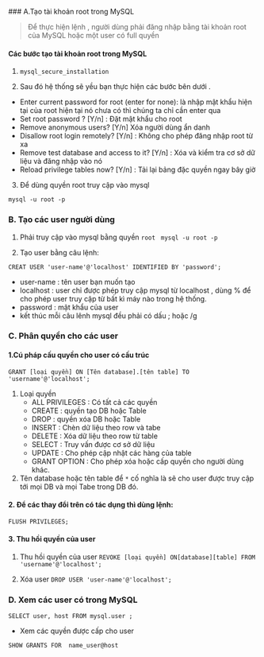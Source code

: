 ﻿﻿### A.Tạo tài khoản root trong MySQL> Để thực hiện lệnh , người dùng phải đăng nhập bằng tài khoản root của MySQL  hoặc một user có full quyền ####  Các bước tạo tài khoản root trong MySQL 1. ` mysql_secure_installation `2. Sau đó hệ thống sẽ yều bạn thực hiện các bước bên dưới . - Enter current password for root (enter for none): là nhập mật khẩu hiện tại của root hiện tại nó chưa có thì chúng ta chỉ cần enter qua- Set root password ? [Y/n] : Đặt mật khẩu cho root- Remove anonymous users? [Y/n] Xóa người dùng ẩn danh- Disallow root login remotely? [Y/n] : Không cho phép đăng nhập root từ xa- Remove test database and access to it? [Y/n] : Xóa và kiểm tra cơ sở dữ liệu và đăng nhập vào nó- Reload privilege tables now? [Y/n] : Tải lại bảng đặc quyền ngay bây giờ3. Để dùng quyền root truy cập vào mysql` mysql -u root -p ` ### B. Tạo các user người dùng1. Phải truy cập vào mysql bằng quyền `root ` ` mysql -u root -p `2. Tạo user bằng câu lệnh: ` CREAT USER 'user-name'@'localhost' IDENTIFIED BY 'password'; `- user-name : tên user bạn muốn tạo - localhost : user chỉ được phép truy cập mysql từ localhost , dùng % để cho phép user truy cập từ bất kì máy nào trong hệ thống.- password : mật khẩu của user - kết thúc mỗi câu lênh mysql đều phải có dấu ; hoặc /g ### C. Phân quyền cho các user #### 1.Cú pháp cấu quyền cho user có cấu trúc` GRANT [loại quyền] ON [Tên database].[tên table] TO 'username'@'localhost'; `1. Loại quyền 	- ALL PRIVILEGES : Có tất cả các quyền 	- CREATE : quyền tạo DB hoặc Table 	- DROP : quyền xóa DB hoặc Table	- INSERT : Chèn dữ liệu theo row và tabe 	- DELETE : Xóa dữ liệu theo row từ table	- SELECT : Truy vấn được cơ sở dữ liệu 	- UPDATE : Cho phép cập nhật các hàng của table 	- GRANT OPTION : Cho phép xóa hoặc cấp quyền cho người dùng khác.2. Tên database hoặc tên table để ` * ` cố nghĩa là sẽ cho user được truy cập tới mọi DB và mọi Tabe trong DB đó.#### 2. Để các thay đổi trên có tác dụng thì dùng lệnh:` FLUSH PRIVILEGES; ` #### 3. Thu hồi quyền của user1. Thu hồi quyền của user` REVOKE [loại quyền] ON[database][table] FROM 'username'@'localhost'; `2. Xóa user ` DROP USER 'user-name'@'localhost'; `### D. Xem các user có trong MySQL ` SELECT user, host FROM mysql.user ; `- Xem các quyền được cấp cho user ` SHOW GRANTS FOR  name_user@host `